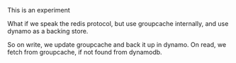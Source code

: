 This is an experiment

What if we speak the redis protocol, but use groupcache internally, and use dynamo as 
a backing store.

So on write, we update groupcache and back it up in dynamo. On read, we fetch from groupcache, if not found
from dynamodb. 


